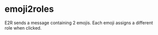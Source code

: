 # emoji2roles
E2R sends a message containing 2 emojis. Each emoji assigns a different role when clicked. 
